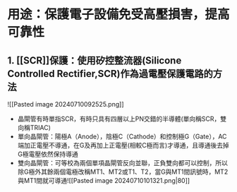 # 用途：保護電子設備免受高壓損害，提高可靠性

## 1. [[SCR]]保護：使用矽控整流器(Silicone Controlled Rectifier,SCR)作為過電壓保護電路的方法
![[Pasted image 20240710092525.png]]
- 晶閘管有時單指SCR，有時只具有四層以上PN交錯的半導體(單向稱SCR，雙向稱TRIAC)
-  單向晶閘管：陽極A（Anode），陰極C（Cathode）和控制極G（Gate），AC端加正電壓不導通，在G及再加上正電壓(相較C極而言)才導通，且導通後去掉G極電壓依然保持導通
- 雙向晶閘管：可等校為兩個單項晶閘管反向並聯，正負雙向都可以控制，所以除G極外其餘兩個電極改稱MT1、MT2或T1、T2，當G與MT1間訊號時，MT2與MT1間就可導通![[Pasted image 20240710101321.png|80]]


